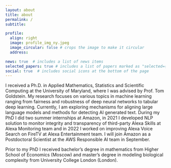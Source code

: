 ```yaml
---
layout: about
title: about
permalink: /
subtitle:

profile:
  align: right
  image: profile_img_ny.jpeg
  image_circular: false # crops the image to make it circular
  address: 

news: true  # includes a list of news items
selected_papers: true # includes a list of papers marked as "selected={true}"
social: true  # includes social icons at the bottom of the page
---
```



I received a Ph.D. in Applied Mathematics, Statistics and Scientific Computing at the University of Maryland, where I was advised by Prof. Tom Goldstein. 
My research focuses on various topics in machine learning ranging from fairness and robustness of deep neural networks to tabular deep learning. 
Currently, I am exploring mechanisms for aligning large language models and methods for detecting AI generated text. 
During my PhD I did two summer internships at Amazon, in 2021 I developed NLP solution to monitor integrity and transparency of third-party Alexa Skills at Alexa Monitoring
team and in 2022 I worked on improving Alexa Voice Search on FireTV at Alexa Entertainment team.  I will join Amazon as a Postdoctoral Scientist at the AWS Responsible AI team in September. 

Prior to my PhD I received bachelor’s degree in mathematics from Higher School of Economics (Moscow) and master’s degree in modeling biological complexity from University College London (London).
